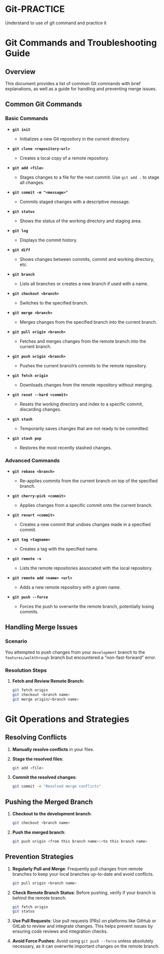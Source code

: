# Git-PRACTICE
Understand to use of git command and practice it

# Git Commands and Troubleshooting Guide

## Overview

This document provides a list of common Git commands with brief explanations, as well as a guide for handling and preventing merge issues.

## Common Git Commands

### Basic Commands

- **`git init`**
  - Initializes a new Git repository in the current directory.
  
- **`git clone <repository-url>`**
  - Creates a local copy of a remote repository.

- **`git add <file>`**
  - Stages changes to a file for the next commit. Use `git add .` to stage all changes.

- **`git commit -m "<message>"`**
  - Commits staged changes with a descriptive message.

- **`git status`**
  - Shows the status of the working directory and staging area.

- **`git log`**
  - Displays the commit history.

- **`git diff`**
  - Shows changes between commits, commit and working directory, etc.

- **`git branch`**
  - Lists all branches or creates a new branch if used with a name.

- **`git checkout <branch>`**
  - Switches to the specified branch.

- **`git merge <branch>`**
  - Merges changes from the specified branch into the current branch.

- **`git pull origin <branch>`**
  - Fetches and merges changes from the remote branch into the current branch.

- **`git push origin <branch>`**
  - Pushes the current branch’s commits to the remote repository.

- **`git fetch origin`**
  - Downloads changes from the remote repository without merging.

- **`git reset --hard <commit>`**
  - Resets the working directory and index to a specific commit, discarding changes.

- **`git stash`**
  - Temporarily saves changes that are not ready to be committed.

- **`git stash pop`**
  - Restores the most recently stashed changes.

### Advanced Commands

- **`git rebase <branch>`**
  - Re-applies commits from the current branch on top of the specified branch.

- **`git cherry-pick <commit>`**
  - Applies changes from a specific commit onto the current branch.

- **`git revert <commit>`**
  - Creates a new commit that undoes changes made in a specified commit.

- **`git tag <tagname>`**
  - Creates a tag with the specified name.

- **`git remote -v`**
  - Lists the remote repositories associated with the local repository.

- **`git remote add <name> <url>`**
  - Adds a new remote repository with a given name.

- **`git push --force`**
  - Forces the push to overwrite the remote branch, potentially losing commits.

## Handling Merge Issues

### Scenario

You attempted to push changes from your `development` branch to the `features/walkthrough` branch but encountered a "non-fast-forward" error.

### Resolution Steps

1. **Fetch and Review Remote Branch:**
   ```bash
   git fetch origin
   git checkout <branch name>
   git merge origin/<branch name>

# Git Operations and Strategies

## Resolving Conflicts

1. **Manually resolve conflicts** in your files.

2. **Stage the resolved files**:
    ```bash
    git add <file>
    ```

3. **Commit the resolved changes**:
    ```bash
    git commit -m "Resolved merge conflicts"
    ```

## Pushing the Merged Branch

1. **Checkout to the development branch**:
    ```bash
    git checkout <branch name>
    ```

2. **Push the merged branch**:
    ```bash
    git push origin <from this branch name>:<to this branch name>
    ```

## Prevention Strategies

1. **Regularly Pull and Merge**:
    Frequently pull changes from remote branches to keep your local branches up-to-date and avoid conflicts.
    ```bash
    git pull origin <branch name>
    ```

2. **Check Remote Branch Status**:
    Before pushing, verify if your branch is behind the remote branch.
    ```bash
    git fetch origin
    git status
    ```

3. **Use Pull Requests**:
    Use pull requests (PRs) on platforms like GitHub or GitLab to review and integrate changes. This helps prevent issues by ensuring code reviews and integration checks.

4. **Avoid Force Pushes**:
    Avoid using `git push --force` unless absolutely necessary, as it can overwrite important changes on the remote branch.
